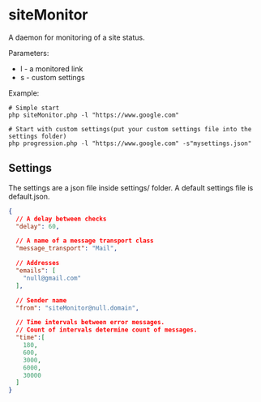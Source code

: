 siteMonitor
===========

A daemon for monitoring of a site status.

Parameters:
- l - a monitored link
- s - custom settings

Example:
```
# Simple start
php siteMonitor.php -l "https://www.google.com"

# Start with custom settings(put your custom settings file into the settings folder)
php progression.php -l "https://www.google.com" -s"mysettings.json"
```

Settings
--------
The settings are a json file inside settings/ folder. A default settings file is default.json.

```json
{
  // A delay between checks
  "delay": 60,

  // A name of a message transport class
  "message_transport": "Mail",

  // Addresses
  "emails": [
    "null@gmail.com"
  ],

  // Sender name
  "from": "siteMonitor@null.domain",

  // Time intervals between error messages.
  // Count of intervals determine count of messages.
  "time":[
    180,
    600,
    3000,
    6000,
    30000
  ]
}
```